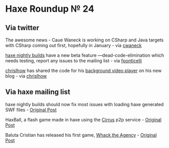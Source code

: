[_template]: roundup.html
# Haxe Roundup № 24

## Via twitter
The awesome news - Caue Waneck is working on CSharp and Java targets with CSharp coming out first, hopefully in January - via [cwaneck][link 1]

[haxe nightly builds][link 2] have a new beta feature —dead-code-elimination which needs testing, report any issues to the mailing list - via [fponticelli][link 3]

[chrislhow][link 4] has shared the code for his [background video player][link 5] on his new blog - via [chrislhow][link 6]

## Via haxe mailing list
haxe nightly builds should now fix most issues with loading haxe generated SWF files - [Original Post][link 7]

HaxBall, a flash game made in haxe using the [Cirrus][link 8] p2p service - [Original Post][link 9]

Baluta Cristian has released his first game, [Whack the Agency][link 10] - [Original Post][link 11]

[link 1]: http://www.twitter.com/cwaneck "@cwaneck"
[link 2]: http://haxe.cmt.tc/ "haxe nightly builds"
[link 3]: http://www.twitter.com/fponticelli "@fponticelli"
[link 4]: http://www.twitter.com/chrislhow "@chrislhow"
[link 5]: http://www.primesolid.com/blog/archives/Full-page-flash-video-background/ "haxe source code for background video player"
[link 6]: http://www.twitter.com/chrislhow "@chrislhow"
[link 7]: http://haxe.markmail.org/search/?q=#query:+page:2+mid:66maq7jan34zufzk+state:results "Flash9 loading fix - haXe Mailing List"
[link 8]: http://labs.adobe.com/technologies/cirrus/ "Adobe Labs Cirrus P2P Service"
[link 9]: http://haxe.1354130.n2.nabble.com/HaxBall-A-flash-game-made-in-haxe-td5842857.html "HaxBall - A flash game made in haXe - haXe Mailing List"
[link 10]: http://www.whacktheagency.com/ "Whack the Agency"
[link 11]: http://haxe.1354130.n2.nabble.com/my-first-game-td5836282.html "Baluta Cristian First Game Whack the Agency - haXe Mailing List"

